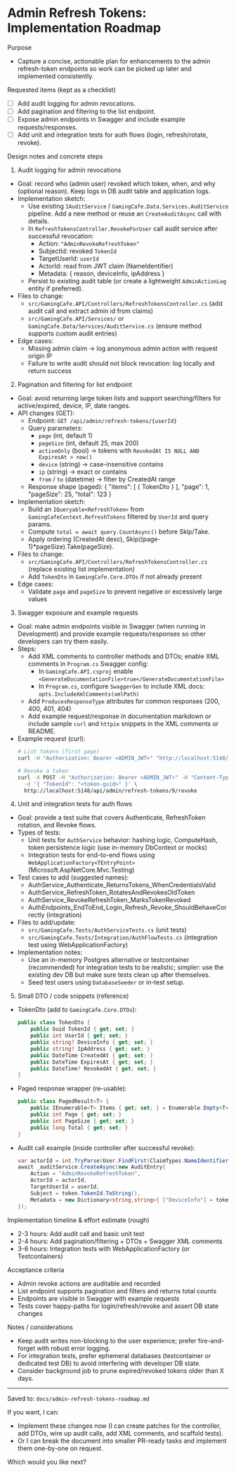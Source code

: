 # Admin Refresh Tokens: Implementation Roadmap

Purpose
- Capture a concise, actionable plan for enhancements to the admin refresh-token endpoints so work can be picked up later and implemented consistently.

Requested items (kept as a checklist)
- [ ] Add audit logging for admin revocations.
- [ ] Add pagination and filtering to the list endpoint.
- [ ] Expose admin endpoints in Swagger and include example requests/responses.
- [ ] Add unit and integration tests for auth flows (login, refresh/rotate, revoke).

Design notes and concrete steps

1) Audit logging for admin revocations
- Goal: record who (admin user) revoked which token, when, and why (optional reason). Keep logs in DB audit table and application logs.
- Implementation sketch:
  - Use existing `IAuditService` / `GamingCafe.Data.Services.AuditService` pipeline. Add a new method or reuse an `CreateAuditAsync` call with details.
  - In `RefreshTokensController.RevokeForUser` call audit service after successful revocation:
    - Action: `"AdminRevokeRefreshToken"`
    - SubjectId: revoked `TokenId`
    - TargetUserId: `userId`
    - ActorId: read from JWT claim (NameIdentifier)
    - Metadata: { reason, deviceInfo, ipAddress }
  - Persist to existing audit table (or create a lightweight `AdminActionLog` entity if preferred).
- Files to change:
  - `src/GamingCafe.API/Controllers/RefreshTokensController.cs` (add audit call and extract admin id from claims)
  - `src/GamingCafe.API/Services/` or `GamingCafe.Data/Services/AuditService.cs` (ensure method supports custom audit entries)
- Edge cases:
  - Missing admin claim -> log anonymous admin action with request origin IP
  - Failure to write audit should not block revocation: log locally and return success

2) Pagination and filtering for list endpoint
- Goal: avoid returning large token lists and support searching/filters for active/expired, device, IP, date ranges.
- API changes (GET):
  - Endpoint: `GET /api/admin/refresh-tokens/{userId}`
  - Query parameters:
    - `page` (int, default 1)
    - `pageSize` (int, default 25, max 200)
    - `activeOnly` (bool) -> tokens with `RevokedAt IS NULL AND ExpiresAt > now()`
    - `device` (string) -> case-insensitive contains
    - `ip` (string) -> exact or contains
    - `from` / `to` (datetime) -> filter by CreatedAt range
  - Response shape (paged):
    {
      "items": [ { TokenDto } ],
      "page": 1,
      "pageSize": 25,
      "total": 123
    }
- Implementation sketch:
  - Build an `IQueryable<RefreshToken>` from `GamingCafeContext.RefreshTokens` filtered by `UserId` and query params.
  - Compute `total = await query.CountAsync()` before Skip/Take.
  - Apply ordering (CreatedAt desc), Skip((page-1)*pageSize).Take(pageSize).
- Files to change:
  - `src/GamingCafe.API/Controllers/RefreshTokensController.cs` (replace existing list implementation)
  - Add `TokenDto` in `GamingCafe.Core.DTOs` if not already present
- Edge cases:
  - Validate `page` and `pageSize` to prevent negative or excessively large values

3) Swagger exposure and example requests
- Goal: make admin endpoints visible in Swagger (when running in Development) and provide example requests/responses so other developers can try them easily.
- Steps:
  - Add XML comments to controller methods and DTOs; enable XML comments in `Program.cs` Swagger config:
    - In `GamingCafe.API.csproj` enable `<GenerateDocumentationFile>true</GenerateDocumentationFile>`
    - In `Program.cs`, configure `SwaggerGen` to include XML docs: `opts.IncludeXmlComments(xmlPath)`
  - Add `ProducesResponseType` attributes for common responses (200, 400, 401, 404)
  - Add example request/response in documentation markdown or include sample `curl` and `httpie` snippets in the XML comments or README.
- Example request (curl):
  ```bash
  # List tokens (first page)
  curl -H "Authorization: Bearer <ADMIN_JWT>" "http://localhost:5148/api/admin/refresh-tokens/9?page=1&pageSize=25&activeOnly=true"

  # Revoke a token
  curl -X POST -H "Authorization: Bearer <ADMIN_JWT>" -H "Content-Type: application/json" \
    -d '{ "TokenId": "<token-guid>" }' \
    http://localhost:5148/api/admin/refresh-tokens/9/revoke
  ```

4) Unit and integration tests for auth flows
- Goal: provide a test suite that covers Authenticate, RefreshToken rotation, and Revoke flows.
- Types of tests:
  - Unit tests for `AuthService` behavior: hashing logic, ComputeHash, token persistence logic (use in-memory DbContext or mocks)
  - Integration tests for end-to-end flows using `WebApplicationFactory<TEntryPoint>` (Microsoft.AspNetCore.Mvc.Testing)
- Test cases to add (suggested names):
  - AuthService_Authenticate_ReturnsTokens_WhenCredentialsValid
  - AuthService_RefreshToken_RotatesAndRevokesOldToken
  - AuthService_RevokeRefreshToken_MarksTokenRevoked
  - AuthEndpoints_EndToEnd_Login_Refresh_Revoke_ShouldBehaveCorrectly (integration)
- Files to add/update:
  - `src/GamingCafe.Tests/AuthServiceTests.cs` (unit tests)
  - `src/GamingCafe.Tests/Integration/AuthFlowTests.cs` (integration test using WebApplicationFactory)
- Implementation notes:
  - Use an in-memory Postgres alternative or testcontainer (recommended) for integration tests to be realistic; simpler: use the existing dev DB but make sure tests clean up after themselves.
  - Seed test users using `DatabaseSeeder` or in-test setup.

5) Small DTO / code snippets (reference)
- TokenDto (add to `GamingCafe.Core.DTOs`):
  ```csharp
  public class TokenDto {
      public Guid TokenId { get; set; }
      public int UserId { get; set; }
      public string? DeviceInfo { get; set; }
      public string? IpAddress { get; set; }
      public DateTime CreatedAt { get; set; }
      public DateTime ExpiresAt { get; set; }
      public DateTime? RevokedAt { get; set; }
  }
  ```

- Paged response wrapper (re-usable):
  ```csharp
  public class PagedResult<T> {
      public IEnumerable<T> Items { get; set; } = Enumerable.Empty<T>();
      public int Page { get; set; }
      public int PageSize { get; set; }
      public long Total { get; set; }
  }
  ```

- Audit call example (inside controller after successful revoke):
  ```csharp
  var actorId = int.TryParse(User.FindFirst(ClaimTypes.NameIdentifier)?.Value, out var id) ? id : (int?)null;
  await _auditService.CreateAsync(new AuditEntry{
      Action = "AdminRevokeRefreshToken",
      ActorId = actorId,
      TargetUserId = userId,
      Subject = token.TokenId.ToString(),
      Metadata = new Dictionary<string,string>{ ["DeviceInfo"] = token.DeviceInfo ?? "", ["IpAddress"] = token.IpAddress ?? "" }
  });
  ```

Implementation timeline & effort estimate (rough)
- 2-3 hours: Add audit call and basic unit test
- 2-4 hours: Add pagination/filtering + DTOs + Swagger XML comments
- 3-6 hours: Integration tests with WebApplicationFactory (or Testcontainers)

Acceptance criteria
- Admin revoke actions are auditable and recorded
- List endpoint supports pagination and filters and returns total counts
- Endpoints are visible in Swagger with example requests
- Tests cover happy-paths for login/refresh/revoke and assert DB state changes

Notes / considerations
- Keep audit writes non-blocking to the user experience; prefer fire-and-forget with robust error logging.
- For integration tests, prefer ephemeral databases (testcontainer or dedicated test DB) to avoid interfering with developer DB state.
- Consider background job to prune expired/revoked tokens older than X days.

---
Saved to: `docs/admin-refresh-tokens-roadmap.md`

If you want, I can: 
- Implement these changes now (I can create patches for the controller, add DTOs, wire up audit calls, add XML comments, and scaffold tests). 
- Or I can break the document into smaller PR-ready tasks and implement them one-by-one on request.

Which would you like next?
